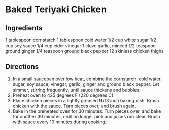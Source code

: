# Baked Teriyaki Chicken 

## Ingredients
1 tablespoon cornstarch
1 tablespoon cold water
1/2 cup white sugar
1/2 cup soy sauce
1/4 cup cider vinegar
1 clove garlic, minced
1/2 teaspoon ground ginger
1/4 teaspoon ground black pepper
12 skinless chicken thighs

## Directions
1. In a small saucepan over low heat, combine the cornstarch, cold water, sugar, soy sauce, vinegar, garlic, ginger and ground black pepper. Let simmer, stirring frequently, until sauce thickens and bubbles.
2. Preheat oven to 425 degrees F (220 degrees C).
3. Place chicken pieces in a lightly greased 9x13 inch baking dish. Brush chicken with the sauce. Turn pieces over, and brush again.
4. Bake in the preheated oven for 30 minutes. Turn pieces over, and bake for another 30 minutes, until no longer pink and juices run clear. Brush with sauce every 10 minutes during cooking.
